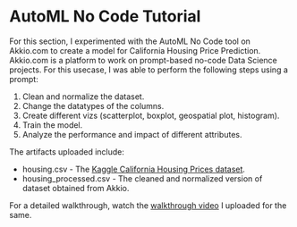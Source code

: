 # AutoML No Code Tutorial

For this section, I experimented with the AutoML No Code tool on Akkio.com to create a model for California Housing Price Prediction. Akkio.com is a platform to work on prompt-based no-code Data Science projects. For this usecase, I was able to perform the following steps using a prompt:
1. Clean and normalize the dataset.
2. Change the datatypes of the columns.
3. Create different vizs (scatterplot, boxplot, geospatial plot, histogram).
4. Train the model.
5. Analyze the performance and impact of different attributes.

The artifacts uploaded include:
* housing.csv - The [Kaggle California Housing Prices dataset](https://www.kaggle.com/datasets/camnugent/california-housing-prices/data).
* housing_processed.csv - The cleaned and normalized version of dataset obtained from Akkio.

For a detailed walkthrough, watch the [walkthrough video](https://www.youtube.com/watch?v=2om0brlqj3w) I uploaded for the same.
